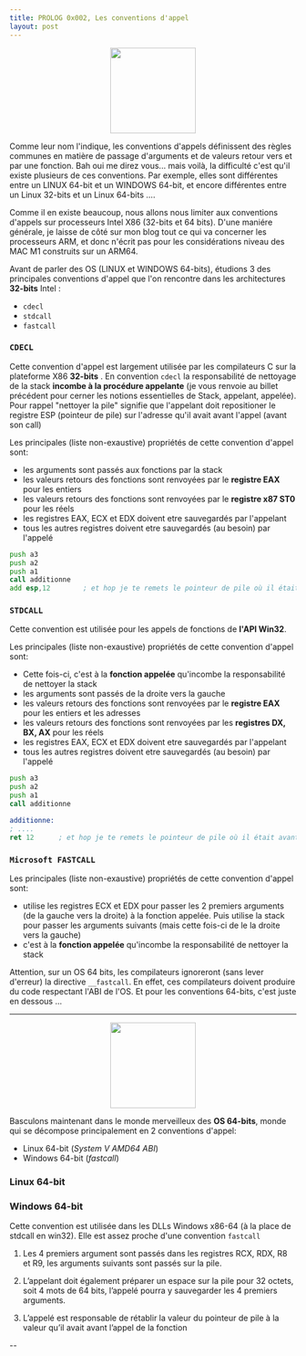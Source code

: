 ```yaml
---
title: PROLOG 0x002, Les conventions d'appel
layout: post
---
```


<center>
<img width="150" src="/images/virus-4.png">
</center>

Comme leur nom l'indique, les conventions d'appels définissent des règles communes en matière de passage d'arguments et de valeurs retour vers et par une fonction. Bah oui me direz vous... mais voilà, la difficulté c'est qu'il existe plusieurs de ces conventions. Par exemple, elles sont différentes entre un LINUX 64-bit et un WINDOWS 64-bit, et encore différentes entre un Linux 32-bits et un Linux 64-bits .... 

Comme il en existe beaucoup, nous allons nous limiter aux conventions d'appels sur processeurs Intel X86 (32-bits et 64 bits). D'une maniére générale, je laisse de côté sur mon blog tout ce qui va concerner les processeurs ARM, et donc n'écrit pas pour les considérations niveau des MAC M1 construits sur un ARM64.

Avant de parler des OS (LINUX et WINDOWS 64-bits), étudions 3 des principales conventions d'appel que l'on rencontre dans les architectures **32-bits** Intel :
- `cdecl`
- `stdcall`
- `fastcall`

### `CDECL`

Cette convention d'appel est largement utilisée par les compilateurs C sur la plateforme X86 **32-bits**
.
En convention `cdecl` la responsabilité de nettoyage de la stack **incombe à la procédure appelante** (je vous renvoie au billet précédent pour cerner les notions essentielles de Stack, appelant, appelée). Pour rappel "nettoyer la pile" signifie que l'appelant doit repositioner le registre ESP (pointeur de pile) sur l'adresse qu'il avait avant l'appel (avant son call) 

Les principales (liste non-exaustive) propriétés de cette convention d'appel sont:

- les arguments sont passés aux fonctions par la stack
- les valeurs retours des fonctions sont renvoyées par le **registre EAX** pour les entiers
- les valeurs retours des fonctions sont renvoyées par le **registre x87 ST0** pour les réels
- les registres EAX, ECX et EDX doivent etre sauvegardés par l'appelant
- tous les autres registres doivent etre sauvegardés (au besoin) par l'appelé

```asm
push a3
push a2
push a1
call additionne
add esp,12        ; et hop je te remets le pointeur de pile où il était avant le call
```

### `STDCALL`

Cette convention est utilisée pour les appels de fonctions de **l'API Win32**.

Les principales (liste non-exaustive) propriétés de cette convention d'appel sont:

- Cette fois-ci, c'est à la **fonction appelée** qu'incombe la responsabilité de nettoyer la stack
- les arguments sont passés de la droite vers la gauche
- les valeurs retours des fonctions sont renvoyées par le **registre EAX** pour les entiers et les adresses
- les valeurs retours des fonctions sont renvoyées par les **registres DX, BX, AX** pour les réels
- les registres EAX, ECX et EDX doivent etre sauvegardés par l'appelant
- tous les autres registres doivent etre sauvegardés (au besoin) par l'appelé

```asm
push a3
push a2
push a1
call additionne
```

```asm
additionne:
; ....
ret 12      ; et hop je te remets le pointeur de pile où il était avant le call
```


### `Microsoft FASTCALL`

Les principales (liste non-exaustive) propriétés de cette convention d'appel sont:

- utilise les registres ECX et EDX pour passer les 2 premiers arguments (de la gauche vers la droite) à la fonction appelée. Puis utilise la stack pour passer les arguments suivants (mais cette fois-ci de le la droite vers la gauche)
- c'est à la **fonction appelée** qu'incombe la responsabilité de nettoyer la stack

Attention, sur un OS 64 bits, les compilateurs ignoreront (sans lever d'erreur) la directive `__fastcall`. En effet, ces compilateurs doivent produire du code respectant l'ABI de l'OS. Et pour les conventions 64-bits, c'est juste en dessous ...

------
<center>
<img width="150" src="/images/64-bits.png">
</center>

Basculons maintenant dans le monde merveilleux des **OS 64-bits**, monde qui se décompose principalement en 2 conventions d'appel:
- Linux 64-bit (_System V AMD64 ABI_)
- Windows 64-bit (_fastcall_)



### Linux 64-bit


### Windows  64-bit

Cette convention est utilisée dans les DLLs Windows x86-64 (à la place de stdcall en win32). Elle est assez proche d'une convention `fastcall`

1. Les 4 premiers argument sont passés dans les registres RCX, RDX, R8 et R9, les arguments suivants sont passés sur la pile. 

2. L’appelant doit également préparer un espace sur la pile pour 32 octets, soit 4 mots de 64 bits, l’appelé pourra y sauvegarder les 4 premiers arguments.

3. L’appelé est responsable de rétablir la valeur du pointeur de pile à la valeur qu’il avait avant l’appel de la fonction
 

--